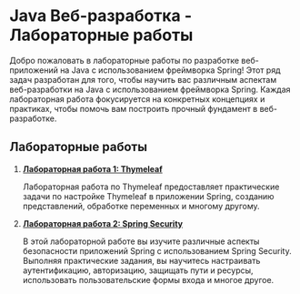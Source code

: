 # Java Веб-разработка - Лабораторные работы

Добро пожаловать в лабораторные работы по разработке веб-приложений на Java с использованием фреймворка Spring! Этот ряд задач разработан для того, чтобы научить вас различным аспектам веб-разработки на Java с использованием фреймворка Spring. Каждая лабораторная работа фокусируется на конкретных концепциях и практиках, чтобы помочь вам построить прочный фундамент в веб-разработке.

## Лабораторные работы

1. [**Лабораторная работа 1: Thymeleaf**](docs/ru/a-thymeleaf/lab-work.md)

   Лабораторная работа по Thymeleaf предоставляет практические задачи по настройке Thymeleaf в приложении Spring, созданию представлений, обработке переменных и многому другому.

2. [**Лабораторная работа 2: Spring Security**](docs/ru/b-springsecurity/lab-work.md)

   В этой лабораторной работе вы изучите различные аспекты безопасности приложений Spring с использованием Spring Security. Выполняя практические задания, вы научитесь настраивать аутентификацию, авторизацию, защищать пути и ресурсы, использовать пользовательские формы входа и многое другое.
